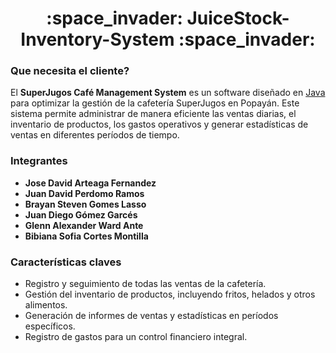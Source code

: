 <h1 align="center">:space_invader: JuiceStock-Inventory-System :space_invader:</h1>

### Que necesita el cliente?
El **SuperJugos Café Management System** es un software diseñado en [Java] para optimizar la gestión de la cafetería SuperJugos en Popayán. Este sistema permite administrar de manera eficiente las ventas diarias, el inventario de productos, los gastos operativos y generar estadísticas de ventas en diferentes períodos de tiempo.

### Integrantes
- **Jose David Arteaga Fernandez**
- **Juan David Perdomo Ramos**
- **Brayan Steven Gomes Lasso**
- **Juan Diego Gómez Garcés**
- **Glenn Alexander Ward Ante**
- **Bibiana Sofia Cortes Montilla**


### Características claves
- Registro y seguimiento de todas las ventas de la cafetería.
- Gestión del inventario de productos, incluyendo fritos, helados y otros alimentos.
- Generación de informes de ventas y estadísticas en períodos específicos.
- Registro de gastos para un control financiero integral.



[Java]: https://www.java.com/es/
